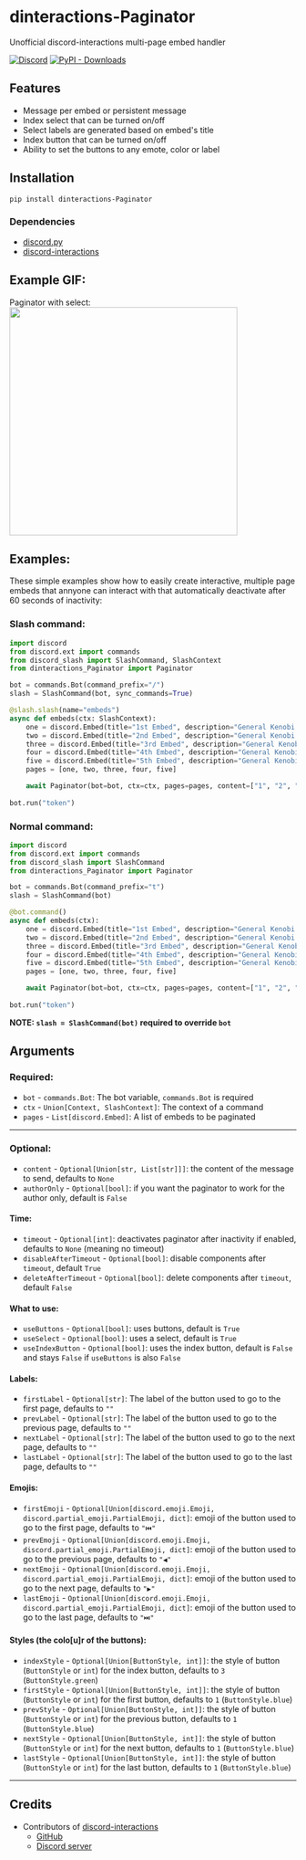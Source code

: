 # dinteractions-Paginator
Unofficial discord-interactions multi-page embed handler

[![Discord](https://img.shields.io/discord/859508565101248582?color=blue&label=discord&style=for-the-badge)](https://discord.gg/UYCaSsMewk) [![PyPI - Downloads](https://img.shields.io/pypi/dm/dinteractions-Paginator?color=blue&style=for-the-badge)](https://pypi.org/project/dinteractions-Paginator/)
## Features
- Message per embed or persistent message
- Index select that can be turned on/off
- Select labels are generated based on embed's title
- Index button that can be turned on/off
- Ability to set the buttons to any emote, color or label

## Installation
```
pip install dinteractions-Paginator
```

### Dependencies
- [discord.py](https://pypi.org/project/discord.py/)
- [discord-interactions](https://pypi.org/project/discord-interactions/)

## Example GIF:
<div align="left">
    Paginator with select:<br>
    <img src="https://cdn.discordapp.com/attachments/871853650568417310/873731782514728980/o8YSi1nzvT.gif" height="400">
<div>

## Examples:
These simple examples show how to easily create interactive, multiple page embeds that annyone can interact with that automatically deactivate after 60 seconds of inactivity:

### Slash command:
```py
import discord
from discord.ext import commands
from discord_slash import SlashCommand, SlashContext
from dinteractions_Paginator import Paginator

bot = commands.Bot(command_prefix="/")
slash = SlashCommand(bot, sync_commands=True)

@slash.slash(name="embeds")
async def embeds(ctx: SlashContext):
    one = discord.Embed(title="1st Embed", description="General Kenobi!", color=discord.Color.red())
    two = discord.Embed(title="2nd Embed", description="General Kenobi!", color=discord.Color.orange())
    three = discord.Embed(title="3rd Embed", description="General Kenobi!", color=discord.Color.gold())
    four = discord.Embed(title="4th Embed", description="General Kenobi!", color=discord.Color.green())
    five = discord.Embed(title="5th Embed", description="General Kenobi!", color=discord.Color.blue())
    pages = [one, two, three, four, five]

    await Paginator(bot=bot, ctx=ctx, pages=pages, content=["1", "2", "3", "4", "5"], timeout=60)
 
bot.run("token")
```

### Normal command:
```py
import discord
from discord.ext import commands
from discord_slash import SlashCommand
from dinteractions_Paginator import Paginator

bot = commands.Bot(command_prefix="t")
slash = SlashCommand(bot)

@bot.command()
async def embeds(ctx):
    one = discord.Embed(title="1st Embed", description="General Kenobi!", color=discord.Color.red())
    two = discord.Embed(title="2nd Embed", description="General Kenobi!", color=discord.Color.orange())
    three = discord.Embed(title="3rd Embed", description="General Kenobi!", color=discord.Color.gold())
    four = discord.Embed(title="4th Embed", description="General Kenobi!", color=discord.Color.green())
    five = discord.Embed(title="5th Embed", description="General Kenobi!", color=discord.Color.blue())
    pages = [one, two, three, four, five]

    await Paginator(bot=bot, ctx=ctx, pages=pages, content=["1", "2", "3", "4", "5"], timeout=60)
 
bot.run("token")
```
**NOTE: `slash = SlashCommand(bot)` required to override `bot`**

## Arguments

### Required:
- `bot` - `commands.Bot`: The bot variable, `commands.Bot` is required
- `ctx` - `Union[Context, SlashContext]`: The context of a command
- `pages` - `List[discord.Embed]`: A list of embeds to be paginated
----------------------------------------
### Optional:
- `content` - `Optional[Union[str, List[str]]]`: the content of the message to send, defaults to `None`
- `authorOnly` - `Optional[bool]`: if you want the paginator to work for the author only, default is `False`

#### Time:
- `timeout` - `Optional[int]`: deactivates paginator after inactivity if enabled, defaults to `None` (meaning no timeout)
- `disableAfterTimeout` - `Optional[bool]`: disable components after `timeout`, default `True`
- `deleteAfterTimeout` - `Optional[bool]`: delete components after `timeout`, default `False`

#### What to use:
- `useButtons` - `Optional[bool]`: uses buttons, default is `True`
- `useSelect` - `Optional[bool]`: uses a select, default is `True`
- `useIndexButton` - `Optional[bool]`: uses the index button, default is `False` and stays `False` if `useButtons` is also `False`

#### Labels:
- `firstLabel` - `Optional[str]`: The label of the button used to go to the first page, defaults to `""`
- `prevLabel` - `Optional[str]`: The label of the button used to go to the previous page, defaults to `""`
- `nextLabel` - `Optional[str]`: The label of the button used to go to the next page, defaults to `""`
- `lastLabel` - `Optional[str]`: The label of the button used to go to the last page, defaults to `""`

#### Emojis:
- `firstEmoji` - `Optional[Union[discord.emoji.Emoji, discord.partial_emoji.PartialEmoji, dict]`: emoji of the button used to go to the first page, defaults to `"⏮️"`
- `prevEmoji` - `Optional[Union[discord.emoji.Emoji, discord.partial_emoji.PartialEmoji, dict]`: emoji of the button used to go to the previous page, defaults to `"◀"`
- `nextEmoji` - `Optional[Union[discord.emoji.Emoji, discord.partial_emoji.PartialEmoji, dict]`: emoji of the button used to go to the next page, defaults to `"▶"`
- `lastEmoji` - `Optional[Union[discord.emoji.Emoji, discord.partial_emoji.PartialEmoji, dict]`: emoji of the button used to go to the last page, defaults to `"⏭️"`

#### Styles (the colo[u]r of the buttons):
- `indexStyle` - `Optional[Union[ButtonStyle, int]]`: the style of button (`ButtonStyle` or `int`) for the index button, defaults to `3` (`ButtonStyle.green`)
- `firstStyle` - `Optional[Union[ButtonStyle, int]]`: the style of button (`ButtonStyle` or `int`) for the first button, defaults to `1` (`ButtonStyle.blue`)
- `prevStyle` - `Optional[Union[ButtonStyle, int]]`: the style of button (`ButtonStyle` or `int`) for the previous button, defaults to `1` (`ButtonStyle.blue`)
- `nextStyle` - `Optional[Union[ButtonStyle, int]]`: the style of button (`ButtonStyle` or `int`) for the next button, defaults to `1` (`ButtonStyle.blue`)
- `lastStyle` - `Optional[Union[ButtonStyle, int]]`: the style of button (`ButtonStyle` or `int`) for the last button, defaults to `1` (`ButtonStyle.blue`)
---------------------------------

## Credits
- Contributors of [discord-interactions](https://pypi.org/project/discord-py-slash-command/)
    - [GitHub](https://github.com/discord-py-slash-commands/discord-py-interactions)
    - [Discord server](https://discord.gg/KkgMBVuEkx)
